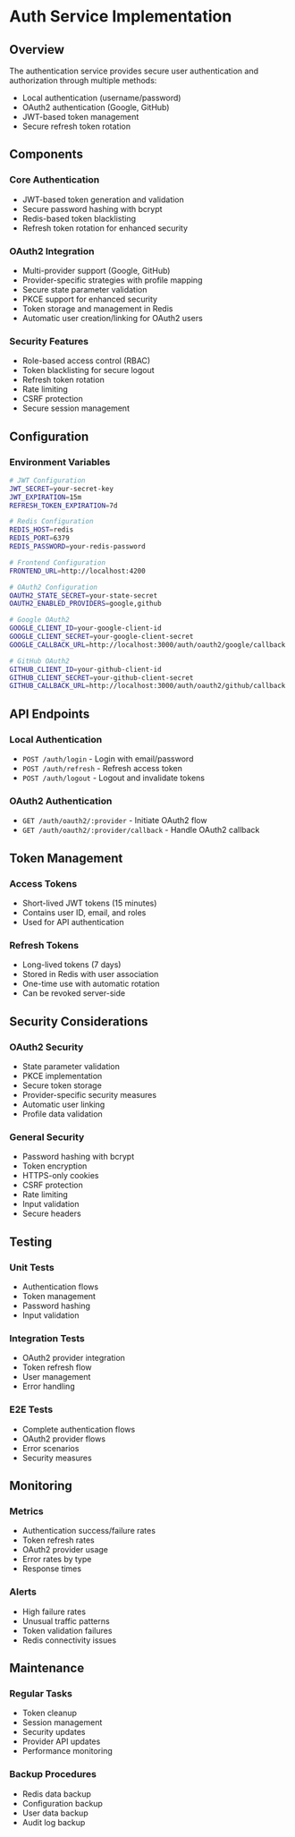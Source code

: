# Auth Service Implementation

## Overview
The authentication service provides secure user authentication and authorization through multiple methods:
- Local authentication (username/password)
- OAuth2 authentication (Google, GitHub)
- JWT-based token management
- Secure refresh token rotation

## Components

### Core Authentication
- JWT-based token generation and validation
- Secure password hashing with bcrypt
- Redis-based token blacklisting
- Refresh token rotation for enhanced security

### OAuth2 Integration
- Multi-provider support (Google, GitHub)
- Provider-specific strategies with profile mapping
- Secure state parameter validation
- PKCE support for enhanced security
- Token storage and management in Redis
- Automatic user creation/linking for OAuth2 users

### Security Features
- Role-based access control (RBAC)
- Token blacklisting for secure logout
- Refresh token rotation
- Rate limiting
- CSRF protection
- Secure session management

## Configuration

### Environment Variables
```bash
# JWT Configuration
JWT_SECRET=your-secret-key
JWT_EXPIRATION=15m
REFRESH_TOKEN_EXPIRATION=7d

# Redis Configuration
REDIS_HOST=redis
REDIS_PORT=6379
REDIS_PASSWORD=your-redis-password

# Frontend Configuration
FRONTEND_URL=http://localhost:4200

# OAuth2 Configuration
OAUTH2_STATE_SECRET=your-state-secret
OAUTH2_ENABLED_PROVIDERS=google,github

# Google OAuth2
GOOGLE_CLIENT_ID=your-google-client-id
GOOGLE_CLIENT_SECRET=your-google-client-secret
GOOGLE_CALLBACK_URL=http://localhost:3000/auth/oauth2/google/callback

# GitHub OAuth2
GITHUB_CLIENT_ID=your-github-client-id
GITHUB_CLIENT_SECRET=your-github-client-secret
GITHUB_CALLBACK_URL=http://localhost:3000/auth/oauth2/github/callback
```

## API Endpoints

### Local Authentication
- `POST /auth/login` - Login with email/password
- `POST /auth/refresh` - Refresh access token
- `POST /auth/logout` - Logout and invalidate tokens

### OAuth2 Authentication
- `GET /auth/oauth2/:provider` - Initiate OAuth2 flow
- `GET /auth/oauth2/:provider/callback` - Handle OAuth2 callback

## Token Management

### Access Tokens
- Short-lived JWT tokens (15 minutes)
- Contains user ID, email, and roles
- Used for API authentication

### Refresh Tokens
- Long-lived tokens (7 days)
- Stored in Redis with user association
- One-time use with automatic rotation
- Can be revoked server-side

## Security Considerations

### OAuth2 Security
- State parameter validation
- PKCE implementation
- Secure token storage
- Provider-specific security measures
- Automatic user linking
- Profile data validation

### General Security
- Password hashing with bcrypt
- Token encryption
- HTTPS-only cookies
- CSRF protection
- Rate limiting
- Input validation
- Secure headers

## Testing

### Unit Tests
- Authentication flows
- Token management
- Password hashing
- Input validation

### Integration Tests
- OAuth2 provider integration
- Token refresh flow
- User management
- Error handling

### E2E Tests
- Complete authentication flows
- OAuth2 provider flows
- Error scenarios
- Security measures

## Monitoring

### Metrics
- Authentication success/failure rates
- Token refresh rates
- OAuth2 provider usage
- Error rates by type
- Response times

### Alerts
- High failure rates
- Unusual traffic patterns
- Token validation failures
- Redis connectivity issues

## Maintenance

### Regular Tasks
- Token cleanup
- Session management
- Security updates
- Provider API updates
- Performance monitoring

### Backup Procedures
- Redis data backup
- Configuration backup
- User data backup
- Audit log backup
